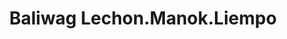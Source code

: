 ---
title: "Baliwag Lechon.Manok.Liempo"
url: /lias-marilao-bulacan/baliwag-lechon-manok-liempo/
shop: convenience
---